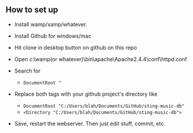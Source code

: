 How to set up
------------

* Install wamp/xamp/whatever.
* Install Github for windows/mac
* Hit clone in desktop button on github on this repo
* Open c:\wamp(or whatever)\bin\apache\Apache2.4.4\conf\httpd.conf
* Search for 
	* `DocumentRoot "`

* Replace both tags with your github project's directory like
	* `DocumentRoot "C:/Users/blah/Documents/GitHub/sting-music-db"`
	* `<Directory "C:/Users/blah/Documents/GitHub/sting-music-db">`

* Save, restart the webserver. Then just edit stuff, commit, etc. 